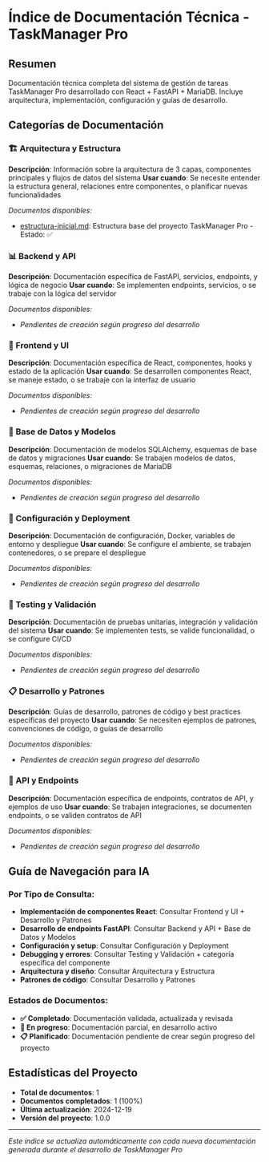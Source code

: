 # Índice de Documentación Técnica - TaskManager Pro

## Resumen
Documentación técnica completa del sistema de gestión de tareas TaskManager Pro desarrollado con React + FastAPI + MariaDB. Incluye arquitectura, implementación, configuración y guías de desarrollo.

## Categorías de Documentación

### 🏗️ Arquitectura y Estructura
**Descripción**: Información sobre la arquitectura de 3 capas, componentes principales y flujos de datos del sistema
**Usar cuando**: Se necesite entender la estructura general, relaciones entre componentes, o planificar nuevas funcionalidades

*Documentos disponibles:*
- [estructura-inicial.md](arquitectura/estructura-inicial.md): Estructura base del proyecto TaskManager Pro - Estado: ✅

### 📊 Backend y API
**Descripción**: Documentación específica de FastAPI, servicios, endpoints, y lógica de negocio
**Usar cuando**: Se implementen endpoints, servicios, o se trabaje con la lógica del servidor

*Documentos disponibles:*
- *Pendientes de creación según progreso del desarrollo*

### 🎨 Frontend y UI
**Descripción**: Documentación específica de React, componentes, hooks y estado de la aplicación
**Usar cuando**: Se desarrollen componentes React, se maneje estado, o se trabaje con la interfaz de usuario

*Documentos disponibles:*
- *Pendientes de creación según progreso del desarrollo*

### 💾 Base de Datos y Modelos
**Descripción**: Documentación de modelos SQLAlchemy, esquemas de base de datos y migraciones
**Usar cuando**: Se trabajen modelos de datos, esquemas, relaciones, o migraciones de MariaDB

*Documentos disponibles:*
- *Pendientes de creación según progreso del desarrollo*

### 🔧 Configuración y Deployment
**Descripción**: Documentación de configuración, Docker, variables de entorno y despliegue
**Usar cuando**: Se configure el ambiente, se trabajen contenedores, o se prepare el despliegue

*Documentos disponibles:*
- *Pendientes de creación según progreso del desarrollo*

### 🧪 Testing y Validación
**Descripción**: Documentación de pruebas unitarias, integración y validación del sistema
**Usar cuando**: Se implementen tests, se valide funcionalidad, o se configure CI/CD

*Documentos disponibles:*
- *Pendientes de creación según progreso del desarrollo*

### 📋 Desarrollo y Patrones
**Descripción**: Guías de desarrollo, patrones de código y best practices específicas del proyecto
**Usar cuando**: Se necesiten ejemplos de patrones, convenciones de código, o guías de desarrollo

*Documentos disponibles:*
- *Pendientes de creación según progreso del desarrollo*

### 🔌 API y Endpoints
**Descripción**: Documentación específica de endpoints, contratos de API, y ejemplos de uso
**Usar cuando**: Se trabajen integraciones, se documenten endpoints, o se validen contratos de API

*Documentos disponibles:*
- *Pendientes de creación según progreso del desarrollo*

## Guía de Navegación para IA

### Por Tipo de Consulta:
- **Implementación de componentes React**: Consultar Frontend y UI + Desarrollo y Patrones
- **Desarrollo de endpoints FastAPI**: Consultar Backend y API + Base de Datos y Modelos
- **Configuración y setup**: Consultar Configuración y Deployment
- **Debugging y errores**: Consultar Testing y Validación + categoría específica del componente
- **Arquitectura y diseño**: Consultar Arquitectura y Estructura
- **Patrones de código**: Consultar Desarrollo y Patrones

### Estados de Documentos:
- **✅ Completado**: Documentación validada, actualizada y revisada
- **🚧 En progreso**: Documentación parcial, en desarrollo activo
- **📋 Planificado**: Documentación pendiente de crear según progreso del proyecto

## Estadísticas del Proyecto

- **Total de documentos**: 1
- **Documentos completados**: 1 (100%)
- **Última actualización**: 2024-12-19
- **Versión del proyecto**: 1.0.0

---

*Este índice se actualiza automáticamente con cada nueva documentación generada durante el desarrollo de TaskManager Pro*

<!-- AI-Hint: Índice maestro de documentación técnica | Sistema de navegación para IA | Categorización funcional completa | TODO: Automatizar actualización de estadísticas y agregar búsqueda por tags --> 